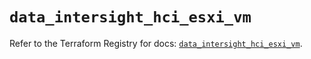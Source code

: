 # `data_intersight_hci_esxi_vm`

Refer to the Terraform Registry for docs: [`data_intersight_hci_esxi_vm`](https://registry.terraform.io/providers/ciscodevnet/intersight/1.0.71/docs/data-sources/hci_esxi_vm).
